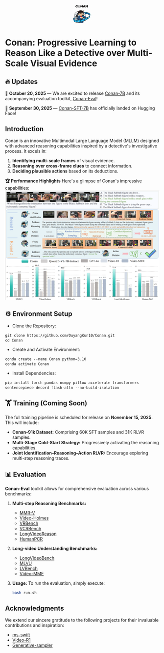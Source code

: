 # <div style="text-align: center;"><img src="./figure/logo.png" width="60" height="60" /> </div>
# Conan: Progressive Learning to Reason Like a Detective over Multi-Scale Visual Evidence  

## 🔥 Updates

🚀 **October 20, 2025** — We are excited to release [Conan-7B](https://huggingface.co/RUBBISHLIKE/Conan-7B) and its accompanying evaluation toolkit, [Conan-Eval](./Conan-Eval/)!

🚀 **September 30, 2025** — [Conan-SFT-7B](https://huggingface.co/RUBBISHLIKE/Conan-7B-SFT) has officially landed on Hugging Face!

## Introduction
Conan is an innovative Multimodal Large Language Model (MLLM) designed with advanced reasoning capabilities inspired by a detective's investigative process. It excels in:
1.  **Identifying multi-scale frames** of visual evidence.
2.  **Reasoning over cross-frame clues** to connect information.
3.  **Deciding plausible actions** based on its deductions.

**🏆 Performance Highlights**
Here's a glimpse of Conan's impressive capabilities:
<img src="./figure/teaser.png"/>

## ⚙️ Environment Setup

- Clone the Repository:

```
git clone https://github.com/OuyangKun10/Conan.git
cd Conan
```

- Create and Activate Environment:
```
conda create --name Conan python=3.10
conda activate Conan
```
- Install Dependencies:
```
pip install torch pandas numpy pillow accelerate transformers sentencepiece decord flash-attn --no-build-isolation
```

## 🏋️ Training (Coming Soon)

The full training pipeline is scheduled for release on **November 15, 2025**. This will include:
*   **Conan-91k Dataset:** Comprising 60K SFT samples and 31K RLVR samples.
*   **Multi-Stage Cold-Start Strategy:** Progressively activating the reasoning capabilities.
*   **Joint Identification–Reasoning–Action RLVR:** Encourage exploring multi-step reasoning traces.

## 📊 Evaluation

**Conan-Eval** toolkit allows for comprehensive evaluation across various benchmarks:

1.  **Multi-step Reasoning Benchmarks:**
    *   [MMR-V](https://mmr-v.github.io/home_page.html)
    *   [Video-Holmes](https://video-holmes.github.io/Page.github.io/)
    *   [VRBench](https://vrbench.github.io)
    *   [VCRBench](https://vlm-reasoning.github.io/VCR-Bench/)
    *   [LongVideoReason](https://huggingface.co/LongVideo-Reason)
    *   [HumanPCR](https://huggingface.co/datasets/HumanPCR/HumanPCR)

2.  **Long-video Understanding Benchmarks:**
    *   [LongVideoBench](https://longvideobench.github.io)
    *   [MLVU](https://github.com/JUNJIE99/MLVU)
    *   [LVBench](https://lvbench.github.io)
    *   [Video-MME](https://video-mme.github.io/home_page.html)

3.  **Usage:**
    To run the evaluation, simply execute:
    ```bash
    bash run.sh
    ```

## Acknowledgments
We extend our sincere gratitude to the following projects for their invaluable contributions and inspiration:
*   [ms-swift](https://github.com/modelscope/ms-swift)
*   [Video-R1](https://github.com/tulerfeng/Video-R1)
*   [Generative-sampler](https://generative-sampler.github.io)


